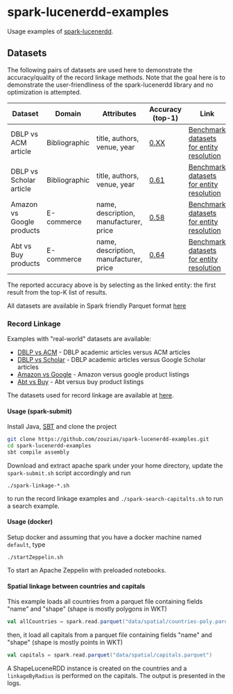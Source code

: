# spark-lucenerdd-examples

Usage examples of [spark-lucenerdd](https://github.com/zouzias/spark-lucenerdd).


## Datasets
The following pairs of datasets are used here to demonstrate the accuracy/quality of the record linkage methods. Note 
that the goal here is to demonstrate the user-friendliness of the spark-lucenerdd library and no optimization is attempted.



|Dataset | Domain | Attributes  | Accuracy (top-1) | Link |
|-------|---------|------------------|------|------|
| DBLP vs ACM article| Bibliographic| title, authors, venue, year | [0.XX]()| [Benchmark datasets for entity resolution](https://dbs.uni-leipzig.de/en/research/projects/object_matching/fever/benchmark_datasets_for_entity_resolution)|
| DBLP vs Scholar article| Bibliographic| title, authors, venue, year | [0.61]() | [Benchmark datasets for entity resolution](https://dbs.uni-leipzig.de/en/research/projects/object_matching/fever/benchmark_datasets_for_entity_resolution)|
| Amazon vs Google products| E-commerce| name, description, manufacturer, price | [0.58]() | [Benchmark datasets for entity resolution](https://dbs.uni-leipzig.de/en/research/projects/object_matching/fever/benchmark_datasets_for_entity_resolution)|
| Abt vs Buy products | E-commerce| name, description, manufacturer, price | [0.64]() | [Benchmark datasets for entity resolution](https://dbs.uni-leipzig.de/en/research/projects/object_matching/fever/benchmark_datasets_for_entity_resolution)|

The reported accuracy above is by selecting as the linked entity: the first result from the top-K list of results.


All datasets are available in Spark friendly Parquet format [here](https://github.com/zouzias/spark-lucenerdd-examples/tree/master/data)

### Record Linkage

Examples with "real-world" datasets are available:

* [DBLP vs ACM](https://github.com/zouzias/spark-lucenerdd-examples/blob/master/src/main/scala/org/zouzias/spark/lucenerdd/examples/linkage/LinkageACMvsDBLP.scala) - DBLP academic articles versus ACM articles
* [DBLP vs Scholar](https://github.com/zouzias/spark-lucenerdd-examples/blob/master/src/main/scala/org/zouzias/spark/lucenerdd/examples/linkage/LinkageScholarvsDBLP.scala) - DBLP academic articles versus Google Scholar articles
* [Amazon vs Google](https://github.com/zouzias/spark-lucenerdd-examples/blob/master/src/main/scala/org/zouzias/spark/lucenerdd/examples/linkage/LinkageGooglevsAmazon.scala) - Amazon versus google product listings
* [Abt vs Buy](https://github.com/zouzias/spark-lucenerdd-examples/blob/master/src/main/scala/org/zouzias/spark/lucenerdd/examples/linkage/LinkageAbtvsBuy.scala) - Abt versus buy product listings

The datasets used for record linkage are
available at [here](http://dbs.uni-leipzig.de/en/research/projects/object_matching/fever/benchmark_datasets_for_entity_resolution).

#### Usage (spark-submit)

Install Java, [SBT](http://www.scala-sbt.org) and clone the project

```bash
git clone https://github.com/zouzias/spark-lucenerdd-examples.git
cd spark-lucenerdd-examples
sbt compile assembly
```

Download and extract apache spark under your home directory, update the `spark-submit.sh` script accordingly and run

```
./spark-linkage-*.sh
```

to run the record linkage examples and `./spark-search-capitalts.sh` to run a search example.

#### Usage (docker)

Setup docker and  assuming that you have a docker machine named `default`, type

```
./startZeppelin.sh
```
To start an Apache Zeppelin with preloaded notebooks.


#### Spatial linkage between countries and capitals

This example loads all countries from a parquet file containing fields "name" and "shape" (shape is mostly polygons in WKT)

```scala
val allCountries = spark.read.parquet("data/spatial/countries-poly.parquet")
```
then, it load all capitals from a parquet file containing fields "name" and "shape" (shape is mostly points in WKT)

```scala
val capitals = spark.read.parquet("data/spatial/capitals.parquet")
```

A ShapeLuceneRDD instance is created on the countries and a `linkageByRadius` is performed on the capitals. The output is presented in the logs.


